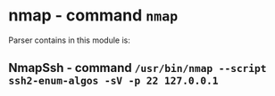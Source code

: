 nmap - command ``nmap``
=======================

Parser contains in this module is:

NmapSsh - command ``/usr/bin/nmap --script ssh2-enum-algos -sV -p 22 127.0.0.1``
--------------------------------------------------------------------------------